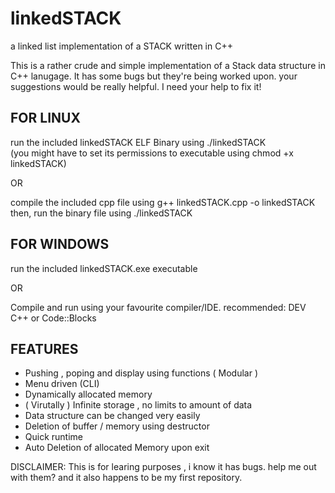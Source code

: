 # linkedSTACK

a linked list implementation of a STACK written in C++

This is a rather crude and simple implementation of a Stack data structure in C++ lanugage.
It has some bugs but they're being worked upon. your suggestions would be really helpful. 
I need your help to fix it! 

FOR LINUX
---------
run the included linkedSTACK ELF Binary using ./linkedSTACK                                                                 
(you might have to set its permissions to executable using chmod +x linkedSTACK)

OR

compile the included cpp file using g++ linkedSTACK.cpp -o linkedSTACK                                                  
then, run the binary file using ./linkedSTACK


FOR WINDOWS
-----------
run the included linkedSTACK.exe executable

OR

Compile and run using your favourite compiler/IDE.
recommended: DEV C++ or Code::Blocks

FEATURES
---------
* Pushing , poping and display using functions ( Modular )
* Menu driven (CLI)
* Dynamically allocated memory
* ( Virutally ) Infinite storage , no limits to amount of data
* Data structure can be changed very easily
* Deletion of buffer / memory using destructor
* Quick runtime
* Auto Deletion of allocated Memory upon exit



DISCLAIMER: This is for learing purposes , i know it has bugs. help me out with them?
and it also happens to be my first repository.
